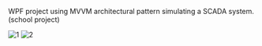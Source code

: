 WPF project using MVVM architectural pattern simulating a SCADA system. (school project)


![1](https://github.com/Drxy0/WPF-MVVM/assets/87530056/db87dd65-5d4f-4ae0-b5f6-66279a4fafb4)
![2](https://github.com/Drxy0/WPF-MVVM/assets/87530056/a8889338-7b57-406b-b317-5c6bafc1280b)
